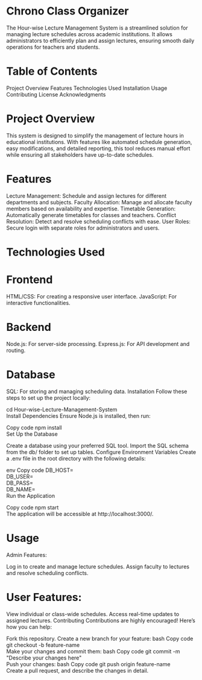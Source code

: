 #  Chrono Class Organizer

The Hour-wise Lecture Management System is a streamlined solution for managing lecture schedules across academic institutions. It allows administrators to efficiently plan and assign lectures, ensuring smooth daily operations for teachers and students.

# Table of Contents
Project Overview
Features
Technologies Used
Installation
Usage
Contributing
License
Acknowledgments

# Project Overview

This system is designed to simplify the management of lecture hours in educational institutions. With features like automated schedule generation, easy modifications, and detailed reporting, this tool reduces manual effort while ensuring all stakeholders have up-to-date schedules.

# Features

Lecture Management: Schedule and assign lectures for different departments and subjects.
Faculty Allocation: Manage and allocate faculty members based on availability and expertise.
Timetable Generation: Automatically generate timetables for classes and teachers.
Conflict Resolution: Detect and resolve scheduling conflicts with ease.
User Roles: Secure login with separate roles for administrators and users.
# Technologies Used
# Frontend
HTML/CSS: For creating a responsive user interface.
JavaScript: For interactive functionalities.
# Backend
Node.js: For server-side processing.
Express.js: For API development and routing.
# Database
SQL: For storing and managing scheduling data.
Installation
Follow these steps to set up the project locally:
 
cd Hour-wise-Lecture-Management-System  
Install Dependencies
Ensure Node.js is installed, then run:

Copy code
npm install  
Set Up the Database

Create a database using your preferred SQL tool.
Import the SQL schema from the db/ folder to set up tables.
Configure Environment Variables
Create a .env file in the root directory with the following details:

env
Copy code
DB_HOST=<your-database-host>  
DB_USER=<your-database-username>  
DB_PASS=<your-database-password>  
DB_NAME=<your-database-name>  
Run the Application

Copy code
npm start  
The application will be accessible at http://localhost:3000/.

# Usage
Admin Features:

Log in to create and manage lecture schedules.
Assign faculty to lectures and resolve scheduling conflicts.
# User Features:

View individual or class-wide schedules.
Access real-time updates to assigned lectures.
Contributing
Contributions are highly encouraged! Here’s how you can help:

Fork this repository.
Create a new branch for your feature:
bash
Copy code
git checkout -b feature-name  
Make your changes and commit them:
bash
Copy code
git commit -m "Describe your changes here"  
Push your changes:
bash
Copy code
git push origin feature-name  
Create a pull request, and describe the changes in detail.
